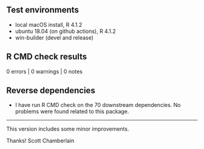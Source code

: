 ## Test environments

* local macOS install, R 4.1.2
* ubuntu 18.04 (on github actions), R 4.1.2
* win-builder (devel and release)

## R CMD check results

0 errors | 0 warnings | 0 notes

## Reverse dependencies

* I have run R CMD check on the 70 downstream dependencies. No problems were found related to this package.

---

This version includes some minor improvements.

Thanks!
Scott Chamberlain
